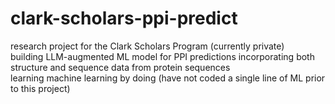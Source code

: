 # clark-scholars-ppi-predict
research project for the Clark Scholars Program (currently private)\
building LLM-augmented ML model for PPI predictions incorporating both structure and sequence data from protein sequences\
learning machine learning by doing (have not coded a single line of ML prior to this project)
